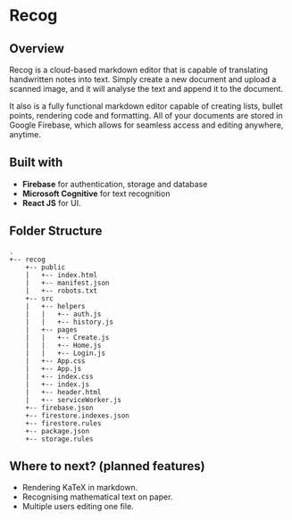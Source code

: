# Recog

## Overview 
Recog is a cloud-based markdown editor that is capable of translating handwritten notes into text. Simply create a new document and upload a scanned image, and it will analyse the text and append it to the document. 

It also is a fully functional markdown editor capable of creating lists, bullet points, rendering code and formatting. All of your documents are stored in Google Firebase, which allows for seamless access and editing anywhere, anytime.

## Built with
- **Firebase** for authentication, storage and database
- **Microsoft Cognitive** for text recognition
- **React JS** for UI.
## Folder Structure
```
.
+-- recog
    +-- public
    |   +-- index.html
    |   +-- manifest.json
    |   +-- robots.txt
    +-- src
    |   +-- helpers
    |   |   +-- auth.js
    |   |   +-- history.js
    |   +-- pages
    |   |   +-- Create.js
    |   |   +-- Home.js
    |   |   +-- Login.js
    |   +-- App.css
    |   +-- App.js
    |   +-- index.css
    |   +-- index.js
    |   +-- header.html
    |   +-- serviceWorker.js
    +-- firebase.json
    +-- firestore.indexes.json
    +-- firestore.rules
    +-- package.json
    +-- storage.rules
```
    
## Where to next? (planned features)
- Rendering KaTeX in markdown.
- Recognising mathematical text on paper.
- Multiple users editing one file. 
